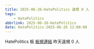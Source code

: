 ```yaml
---
title: 2025-06-26-HatePolitics 違規 0 人
tags:
    - HatePolitics
abbrlink: 2025-06-26-HatePolitics
date: HatePolitics-2025-06-26 12:00:00
---
```

HatePolitics 板 [板規連結](https://www.ptt.cc/bbs/HatePolitics/M.1617115262.A.D60.html)
昨天違規 0 人
